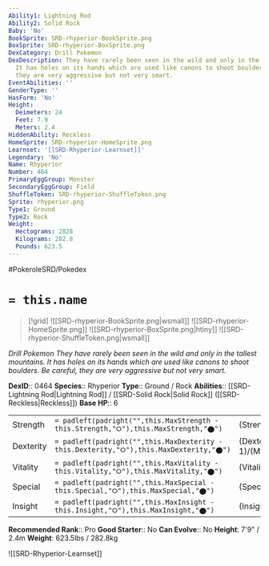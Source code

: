 ```yaml
---
Ability1: Lightning Rod
Ability2: Solid Rock
Baby: 'No'
BookSprite: SRD-rhyperior-BookSprite.png
BoxSprite: SRD-rhyperior-BoxSprite.png
DexCategory: Drill Pokemon
DexDescription: They have rarely been seen in the wild and only in the tallest mountains.
  It has holes on its hands which are used like canons to shoot boulders. Be careful,
  they are very aggressive but not very smart.
EventAbilities: ''
GenderType: ''
HasForm: 'No'
Height:
  Deimeters: 24
  Feet: 7.9
  Meters: 2.4
HiddenAbility: Reckless
HomeSprite: SRD-rhyperior-HomeSprite.png
Learnset: '[[SRD-Rhyperior-Learnset]]'
Legendary: 'No'
Name: Rhyperior
Number: 464
PrimaryEggGroup: Monster
SecondaryEggGroup: Field
ShuffleToken: SRD-rhyperior-ShuffleToken.png
Sprite: rhyperior.png
Type1: Ground
Type2: Rock
Weight:
  Hectograms: 2828
  Kilograms: 282.8
  Pounds: 623.5
---
```


#PokeroleSRD/Pokedex

# `= this.name`

> [!grid]
> ![[SRD-rhyperior-BookSprite.png|wsmall]]
> ![[SRD-rhyperior-HomeSprite.png]]
> ![[SRD-rhyperior-BoxSprite.png|htiny]]
> ![[SRD-rhyperior-ShuffleToken.png|wsmall]]


*Drill Pokemon*
*They have rarely been seen in the wild and only in the tallest mountains. It has holes on its hands which are used like canons to shoot boulders. Be careful, they are very aggressive but not very smart.*

**DexID**:: 0464
**Species**:: Rhyperior
**Type**:: Ground / Rock
**Abilities**:: [[SRD-Lightning Rod|Lightning Rod]] / [[SRD-Solid Rock|Solid Rock]] ([[SRD-Reckless|Reckless]])
**Base HP**:: 6

|           |                                                                                        |                                          |
| --------- | -------------------------------------------------------------------------------------- | ---------------------------------------- |
| Strength  | `= padleft(padright("",this.MaxStrength - this.Strength,"⭘"),this.MaxStrength,"⬤")`    | (Strength::3)/(MaxStrength::7)   |
| Dexterity | `= padleft(padright("",this.MaxDexterity - this.Dexterity,"⭘"),this.MaxDexterity,"⬤")` | (Dexterity:: 1)/(MaxDexterity::3) |
| Vitality  | `= padleft(padright("",this.MaxVitality - this.Vitality,"⭘"),this.MaxVitality,"⬤")`    | (Vitality::3)/(MaxVitality::7)   |
| Special   | `= padleft(padright("",this.MaxSpecial - this.Special,"⭘"),this.MaxSpecial,"⬤")`       | (Special::2)/(MaxSpecial::4)     |
| Insight   | `= padleft(padright("",this.MaxInsight - this.Insight,"⭘"),this.MaxInsight,"⬤")`       | (Insight::2)/(MaxInsight::4)     |


**Recommended Rank**:: Pro
**Good Starter**:: No
**Can Evolve**:: No
**Height**: 7'9" / 2.4m
**Weight**: 623.5lbs / 282.8kg

![[SRD-Rhyperior-Learnset]]